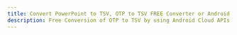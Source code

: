 ---title: Convert PowerPoint to TSV, OTP to TSV FREE Converter or Android SDKdescription: Free Conversion of OTP to TSV by using Android Cloud APIs & SDKs. Also Create, Edit & Render Microsoft Word & OpenOffice documents in the Cloud.---